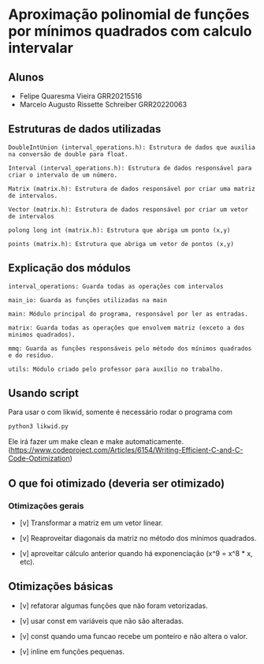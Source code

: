 # Aproximação polinomial de funções por mínimos quadrados com calculo intervalar

## Alunos

- Felipe Quaresma Vieira GRR20215516
- Marcelo Augusto Rissette Schreiber GRR20220063

## Estruturas de dados utilizadas

    DoubleIntUnion (interval_operations.h): Estrutura de dados que auxilia na conversão de double para float.

    Interval (interval_operations.h): Estrutura de dados responsável para criar o intervalo de um número.

    Matrix (matrix.h): Estrutura de dados responsável por criar uma matriz de intervalos.

    Vector (matrix.h): Estrutura de dados responsável por criar um vetor de intervalos

    polong long int (matrix.h): Estrutura que abriga um ponto (x,y)

    points (matrix.h): Estrutura que abriga um vetor de pontos (x,y)

## Explicação dos módulos

    interval_operations: Guarda todas as operações com intervalos

    main_io: Guarda as funções utilizadas na main

    main: Módulo principal do programa, responsável por ler as entradas.

    matrix: Guarda todas as operações que envolvem matriz (exceto a dos minimos quadrados).

    mmq: Guarda as funções responsáveis pelo método dos mínimos quadrados e do resíduo.

    utils: Módulo criado pelo professor para auxílio no trabalho.

## Usando script

Para usar o com likwid, somente é necessário rodar o programa com

```bash
python3 likwid.py
```

Ele irá fazer um make clean e make automaticamente.
(<https://www.codeproject.com/Articles/6154/Writing-Efficient-C-and-C-Code-Optimization>)

## O que foi otimizado (deveria ser otimizado)

### Otimizações gerais

- [v] Transformar a matriz em um vetor linear.

- [v] Reaproveitar diagonais da matriz no método dos mínimos quadrados.

- [v] aproveitar cálculo anterior quando há exponenciação (x^9 = x^8 * x, etc).

## Otimizações básicas

- [v] refatorar algumas funções que não foram vetorizadas.

- [v] usar const em variáveis que não são alteradas.

- [v] const quando uma funcao recebe um ponteiro e não altera o valor.

- [v] inline em funções pequenas.
